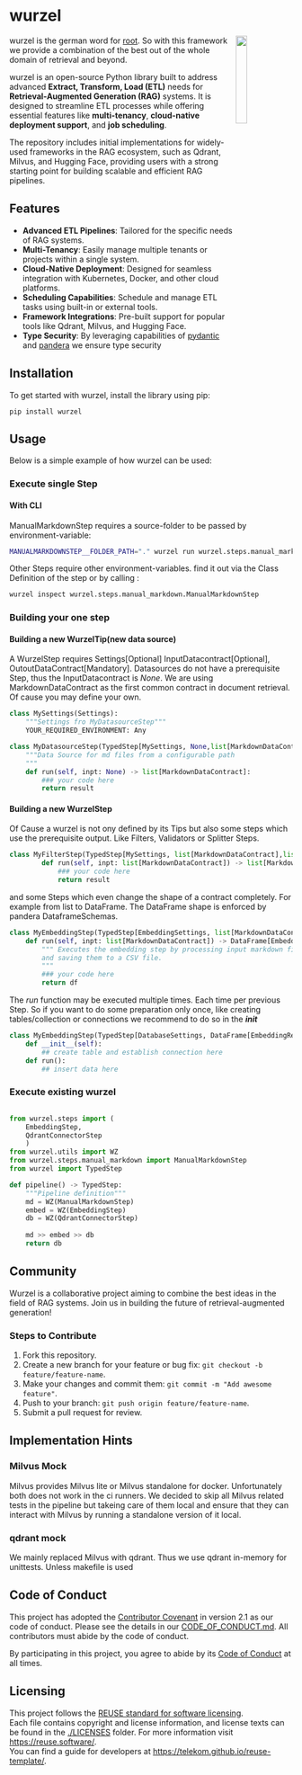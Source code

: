 <!--
SPDX-FileCopyrightText: 2025 Deutsche Telekom AG (opensource@telekom.de)

SPDX-License-Identifier: Apache-2.0
-->
# wurzel
<img src=https://github.com/telekom/wurzel/blob/feature/pypi-release/docs/icon.png width=20% align=right>

wurzel is the german word for [root](https://en.wikipedia.org/wiki/Root). So with this framework we provide a combination of the best out of the whole domain of retrieval and beyond.

wurzel is an open-source Python library built to address advanced **Extract, Transform, Load (ETL)** needs for **Retrieval-Augmented Generation (RAG)** systems. It is designed to streamline ETL processes while offering essential features like **multi-tenancy**, **cloud-native deployment support**, and **job scheduling**.

The repository includes initial implementations for widely-used frameworks in the RAG ecosystem, such as Qdrant, Milvus, and Hugging Face, providing users with a strong starting point for building scalable and efficient RAG pipelines.

## Features

- **Advanced ETL Pipelines**: Tailored for the specific needs of RAG systems.
- **Multi-Tenancy**: Easily manage multiple tenants or projects within a single system.
- **Cloud-Native Deployment**: Designed for seamless integration with Kubernetes, Docker, and other cloud platforms.
- **Scheduling Capabilities**: Schedule and manage ETL tasks using built-in or external tools.
- **Framework Integrations**: Pre-built support for popular tools like Qdrant, Milvus, and Hugging Face.
- **Type Security**: By leveraging capabilities of [pydantic](https://docs.pydantic.dev/latest/) and [pandera](https://pandera.readthedocs.io/en/stable/) we ensure type security

## Installation

To get started with wurzel, install the library using pip:

```
pip install wurzel
```

## Usage

Below is a simple example of how wurzel can be used:
### Execute single Step
#### With CLI
ManualMarkdownStep requires a source-folder to be passed by environment-variable:
```sh
MANUALMARKDOWNSTEP__FOLDER_PATH="." wurzel run wurzel.steps.manual_markdown.ManualMarkdownStep
```
Other Steps require other environment-variables. find it out via the Class Definition of the step or by calling :
```sh
wurzel inspect wurzel.steps.manual_markdown.ManualMarkdownStep
```

### Building your one step
#### Building a new WurzelTip(new data source)
A WurzelStep requires Settings[Optional] InputDatacontract[Optional], OutoutDataContract[Mandatory]. Datasources do not have a prerequisite Step, thus the InputDatacontract is *None*.
We are using MarkdownDataContract as the first common contract in document retrieval. Of cause you may define your own. 

```python
class MySettings(Settings):
    """Settings fro MyDatasourceStep"""
    YOUR_REQUIRED_ENVIRONMENT: Any

class MyDatasourceStep(TypedStep[MySettings, None,list[MarkdownDataContract]]):
    """Data Source for md files from a configurable path
    """
    def run(self, inpt: None) -> list[MarkdownDataContract]:
        ### your code here
        return result
```
#### Building a new WurzelStep
Of Cause a wurzel is not ony defined by its Tips but also some steps which use the prerequisite output. Like Filters, Validators or Splitter Steps.
```python
class MyFilterStep(TypedStep[MySettings, list[MarkdownDataContract],list[MarkdownDataContract]]):
        def run(self, inpt: list[MarkdownDataContract]) -> list[MarkdownDataContract]:
            ### your code here
            return result
```
and some Steps which even change the shape of a contract completely. For example from list to DataFrame. The DataFrame shape is enforced by pandera DataframeSchemas.

```python
class MyEmbeddingStep(TypedStep[EmbeddingSettings, list[MarkdownDataContract], DataFrame[EmbeddingResult]]):
    def run(self, inpt: list[MarkdownDataContract]) -> DataFrame[EmbeddingResult]:
        """ Executes the embedding step by processing input markdown files, generating embeddings,
        and saving them to a CSV file.
        """
        ### your code here 
        return df
```
The *run* function may be executed multiple times. Each time per previous Step. So if you want to do some preparation only once, like creating tables/collection or connections we recommend to do so in the *__init__*
```python
class MyEmbeddingStep(TypedStep[DatabaseSettings, DataFrame[EmbeddingResult], DataFrame[EmbeddingResult]]):
    def __init__(self):
        ## create table and establish connection here
    def run():
        ## insert data here
```



### Execute existing wurzel
```python

from wurzel.steps import (
    EmbeddingStep,
    QdrantConnectorStep
    )
from wurzel.utils import WZ
from wurzel.steps.manual_markdown import ManualMarkdownStep
from wurzel import TypedStep

def pipeline() -> TypedStep:
    """Pipeline definition"""
    md = WZ(ManualMarkdownStep)
    embed = WZ(EmbeddingStep)
    db = WZ(QdrantConnectorStep)
    
    md >> embed >> db 
    return db

```

## Community

Wurzel is a collaborative project aiming to combine the best ideas in the field of RAG systems. Join us in building the future of retrieval-augmented generation!

### Steps to Contribute
1. Fork this repository.
2. Create a new branch for your feature or bug fix: `git checkout -b feature/feature-name`.
3. Make your changes and commit them: `git commit -m "Add awesome feature"`.
4. Push to your branch: `git push origin feature/feature-name`.
5. Submit a pull request for review.

## Implementation Hints

### Milvus Mock

Milvus provides Milvus lite or Milvus standalone for docker. Unfortunately both does not work in the ci runners. 
We decided to skip all Milvus related tests in the pipeline but takeing care of them local and ensure that they can interact with Milvus by running a standalone version of it local.

### qdrant mock
We mainly replaced Milvus with qdrant. Thus we use qdrant in-memory for unittests. Unless makefile is used


## Code of Conduct

This project has adopted the [Contributor Covenant](https://www.contributor-covenant.org/) in version 2.1 as our code of conduct. Please see the details in our [CODE_OF_CONDUCT.md](CODE_OF_CONDUCT.md). All contributors must abide by the code of conduct.

By participating in this project, you agree to abide by its [Code of Conduct](./CODE_OF_CONDUCT.md) at all times.

## Licensing

This project follows the [REUSE standard for software licensing](https://reuse.software/).    
Each file contains copyright and license information, and license texts can be found in the [./LICENSES](./LICENSES) folder. For more information visit https://reuse.software/.    
You can find a guide for developers at https://telekom.github.io/reuse-template/.   
